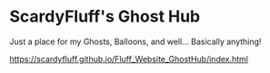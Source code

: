 # ScardyFluff's Ghost Hub

Just a place for my Ghosts, Balloons, and well... Basically anything!

https://scardyfluff.github.io/Fluff_Website_GhostHub/index.html
